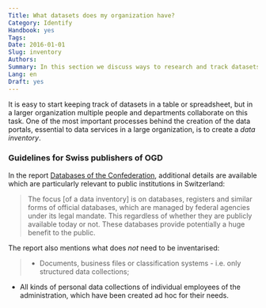 ```yaml
---
Title: What datasets does my organization have?
Category: Identify
Handbook: yes
Tags:
Date: 2016-01-01
Slug: inventory
Authors:
Summary: In this section we discuss ways to research and track datasets that a large organization produces.
Lang: en
Draft: yes
---
```


It is easy to start keeping track of datasets in a table or spreadsheet, but in a larger organization multiple people and departments collaborate on this task. One of the most important processes behind the creation of the data portals, essential to data services in a large organization, is to create a *data inventory*.

### Guidelines for Swiss publishers of OGD

In the report [Databases of the Confederation](/library/m4-datebestaende-bund), additional details are available which are particularly relevant to public institutions in Switzerland:

> The focus [of a data inventory] is on databases, registers and similar forms of official databases, which are managed by federal agencies under its legal mandate. This regardless of whether they are publicly available today or not. These databases provide potentially a huge benefit to the public.

The report also mentions what does _not_ need to be inventarised:

> - Documents, business files or classification systems - i.e. only structured data collections;
- All kinds of personal data collections of individual employees of the administration, which have been created ad hoc for their needs.
